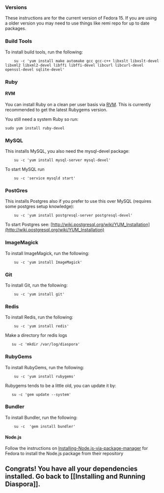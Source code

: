 ### Versions

These instructions are for the current version of Fedora 15. If you are using a older version you may need to use things like remi repo for up to date packages.

### Build Tools

To install build tools, run the following:

        su -c 'yum install make automake gcc gcc-c++ libxslt libxslt-devel libxml2 libxml2-devel libffi libffi-devel libcurl libcurl-devel openssl-devel sqlite-devel'

### Ruby

#### RVM

You can install Ruby on a clean per user basis via [RVM](https://rvm.io/). This is currently recommended to get the latest Rubygems version.

You still need a system Ruby so run:

    sudo yum install ruby-devel

### MySQL

This installs MySQL, you also need the mysql-devel package:

        su -c 'yum install mysql-server mysql-devel'

To start MySQL run

        su -c 'service mysqld start'

### PostGres

This installs Postgres also if you prefer to use this over MySQL (requires some postgres setup knowledge):

        su -c 'yum install postgresql-server postgresql-devel'

To start Postgres see: [http://wiki.postgresql.org/wiki/YUM_Installation](http://wiki.postgresql.org/wiki/YUM_Installation)

### ImageMagick

To install ImageMagick, run the following:

        su -c 'yum install ImageMagick'

### Git

To install Git, run the following:

        su -c 'yum install git'

### Redis

To install Redis, run the following:

        su -c 'yum install redis'

Make a directory for redis logs

       su -c 'mkdir /var/log/diaspora'

### RubyGems

To install RubyGems, run the following:

        su -c 'yum install rubygems'

Rubygems tends to be a little old, you can update it by:

       su -c 'gem update --system'

### Bundler

To install Bundler, run the following:

        su -c  'gem install bundler'

#### Node.js

Follow the instructions on [Installing-Node.js-via-package-manager](https://github.com/joyent/node/wiki/Installing-Node.js-via-package-manager) for Fedora to install the Node.js package from their repository

## Congrats! You have all your dependencies installed. Go back to [[Installing and Running Diaspora]].

